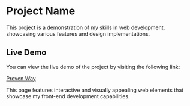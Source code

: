 # Project Name

This project is a demonstration of my skills in web development, showcasing various features and design implementations.

## Live Demo

You can view the live demo of the project by visiting the following link:

[Proven Way](https://sowmiyapalani63.github.io/provenway/)

This page features interactive and visually appealing web elements that showcase my front-end development capabilities.
